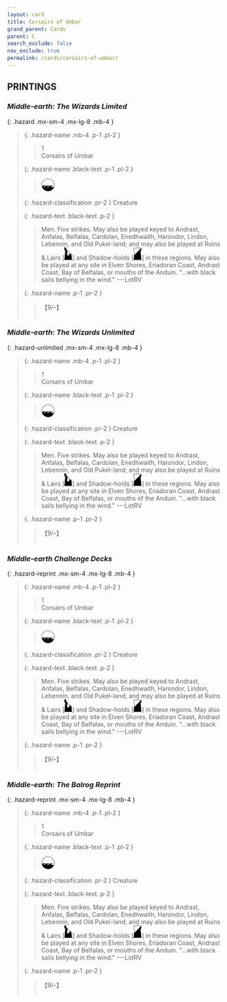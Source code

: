 ```yaml
---
layout: card
title: Corsairs of Umbar
grand_parent: Cards
parent: C
search_exclude: false
nav_exclude: true
permalink: /cards/corsairs-of-umbar/
---
```


## PRINTINGS


### _Middle-earth: The Wizards Limited_

{: .hazard .mx-sm-4 .mx-lg-8 .mb-4 }
> {: .hazard-name .mb-4 .p-1 .pl-2 }
> > <div class="hazard-mp">1</div>
> > <div class="card-name">Corsairs of Umbar</div>
>
> {: .hazard-name .black-text .p-1 .pl-2 }
> > ![](/assets/images/coastalsea.svg)
>
> {: .hazard-classification .pr-2 }
> Creature
>
> {: .hazard-text .black-text .p-2 }
> > Men. Five strikes. May also be played keyed to Andrast, Anfalas, Belfalas, Cardolan, Enedhwaith, Harondor, Lindon, Lebennin, and Old Pukel-land; and may also be played at Ruins & Lairs \[![](/assets/images/ruinlair.svg)] and Shadow-holds \[![](/assets/images/shadow-hold.svg)] in these regions. May also be played at any site in Elven Shores, Eriadoran Coast, Andrast Coast, Bay of Belfalas, or mouths of the Anduin.  "...with black sails bellying in the wind." ---LotRV 
>
> {: .hazard-name .p-1 .pr-2 }
> > <div class="card-shield">【9/&ndash;】</div>
> > <div class="card-corruption">&nbsp;</div>

### _Middle-earth: The Wizards Unlimited_

{: .hazard-unlimited .mx-sm-4 .mx-lg-8 .mb-4 }
> {: .hazard-name .mb-4 .p-1 .pl-2 }
> > <div class="hazard-mp">1</div>
> > <div class="card-name">Corsairs of Umbar</div>
>
> {: .hazard-name .black-text .p-1 .pl-2 }
> > ![](/assets/images/coastalsea.svg)
>
> {: .hazard-classification .pr-2 }
> Creature
>
> {: .hazard-text .black-text .p-2 }
> > Men. Five strikes. May also be played keyed to Andrast, Anfalas, Belfalas, Cardolan, Enedhwaith, Harondor, Lindon, Lebennin, and Old Pukel-land; and may also be played at Ruins & Lairs \[![](/assets/images/ruinlair.svg)] and Shadow-holds \[![](/assets/images/shadow-hold.svg)] in these regions. May also be played at any site in Elven Shores, Eriadoran Coast, Andrast Coast, Bay of Belfalas, or mouths of the Anduin.  "...with black sails bellying in the wind." ---LotRV 
>
> {: .hazard-name .p-1 .pr-2 }
> > <div class="card-shield">【9/&ndash;】</div>
> > <div class="card-corruption-white">&nbsp;</div>

### _Middle-earth Challenge Decks_

{: .hazard-reprint .mx-sm-4 .mx-lg-8 .mb-4 }
> {: .hazard-name .mb-4 .p-1 .pl-2 }
> > <div class="hazard-mp">1</div>
> > <div class="card-name">Corsairs of Umbar</div>
>
> {: .hazard-name .black-text .p-1 .pl-2 }
> > ![](/assets/images/coastalsea.svg)
>
> {: .hazard-classification .pr-2 }
> Creature
>
> {: .hazard-text .black-text .p-2 }
> > Men. Five strikes. May also be played keyed to Andrast, Anfalas, Belfalas, Cardolan, Enedhwaith, Harondor, Lindon, Lebennin, and Old Pukel-land; and may also be played at Ruins & Lairs \[![](/assets/images/ruinlair.svg)] and Shadow-holds \[![](/assets/images/shadow-hold.svg)] in these regions. May also be played at any site in Elven Shores, Eriadoran Coast, Andrast Coast, Bay of Belfalas, or mouths of the Anduin.  "...with black sails bellying in the wind." ---LotRV 
>
> {: .hazard-name .p-1 .pr-2 }
> > <div class="card-shield">【9/&ndash;】</div>
> > <div class="card-corruption-white">&nbsp;</div>

### _Middle-earth: The Balrog Reprint_

{: .hazard-reprint .mx-sm-4 .mx-lg-8 .mb-4 }
> {: .hazard-name .mb-4 .p-1 .pl-2 }
> > <div class="hazard-mp">1</div>
> > <div class="card-name">Corsairs of Umbar</div>
>
> {: .hazard-name .black-text .p-1 .pl-2 }
> > ![](/assets/images/coastalsea.svg)
>
> {: .hazard-classification .pr-2 }
> Creature
>
> {: .hazard-text .black-text .p-2 }
> > Men. Five strikes. May also be played keyed to Andrast, Anfalas, Belfalas, Cardolan, Enedhwaith, Harondor, Lindon, Lebennin, and Old Pukel-land; and may also be played at Ruins & Lairs \[![](/assets/images/ruinlair.svg)] and Shadow-holds \[![](/assets/images/shadow-hold.svg)] in these regions. May also be played at any site in Elven Shores, Eriadoran Coast, Andrast Coast, Bay of Belfalas, or mouths of the Anduin.  "...with black sails bellying in the wind." ---LotRV 
>
> {: .hazard-name .p-1 .pr-2 }
> > <div class="card-shield">【9/&ndash;】</div>
> > <div class="card-corruption-white">&nbsp;</div>

